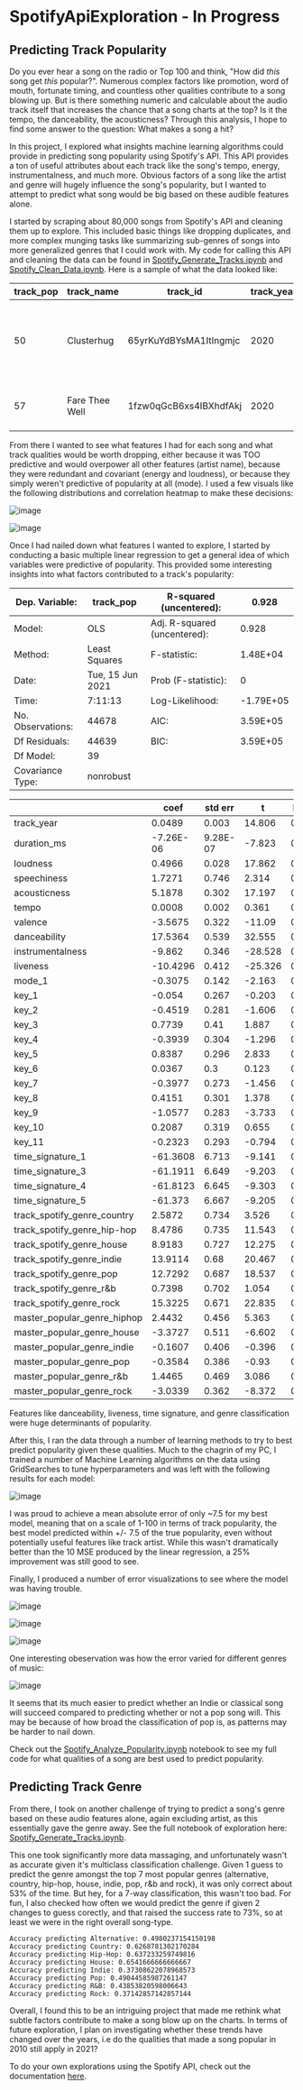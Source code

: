 # SpotifyApiExploration - In Progress

## Predicting Track Popularity
Do you ever hear a song on the radio or Top 100 and think, "How did *this* song get *this* popular?". Numerous complex factors like promotion, word of mouth, fortunate timing, and countless other qualities contribute to a song blowing up. But is there something numeric and calculable about the audio track itself that increases the chance that a song charts at the top? Is it the tempo, the danceability, the acousticness? Through this analysis, I hope to find some answer to the question: What makes a song a hit?

In this project, I explored what insights machine learning algorithms could provide in predicting song popularity using Spotify's API. This API provides a ton of useful attributes about each track like the song's tempo, energy, instrumentalness, and much more. Obvious factors of a song like the artist and genre will hugely influence the song's popularity, but I wanted to attempt to predict what song would be big based on these audible features alone.

I started by scraping about 80,000 songs from Spotify's API and cleaning them up to explore. This included basic things like dropping duplicates, and more complex munging tasks like summarizing sub-genres of songs into more generalized genres that I could work with. My code for calling this API and cleaning the data can be found in [Spotify_Generate_Tracks.ipynb](https://github.com/ekatnic/SpotifyApiExploration/blob/master/Spotify_Generate_Tracks.ipynb) and [Spotify_Clean_Data.ipynb](https://github.com/ekatnic/SpotifyApiExploration/blob/master/Spotify_Clean_Data.ipynb). Here is a sample of what the data looked like:

| track_pop | track_name     | track_id               | track_year | track_spotify_genre | art_name                            | art_id                 | alb_name   | alb_id                 | art_genre                                           | duration_ms | time_signature | key | loudness | energy | speechiness | acousticness | mode | tempo   | valence | danceability | instrumentalness | liveness | genre_words                                         | master_popular_genre |
|-----------|----------------|------------------------|------------|---------------------|-------------------------------------|------------------------|------------|------------------------|-----------------------------------------------------|-------------|----------------|-----|----------|--------|-------------|--------------|------|---------|---------|--------------|------------------|----------|-----------------------------------------------------|----------------------|
| 50        | Clusterhug     | 65yrKuYdBYsMA1ItIngmjc | 2020       | rock                | I DONT KNOW HOW   BUT THEY FOUND ME | 0Raaw7kr1Vzat4ZvHzjsJR | RAZZMATAZZ | 7q8hYYZgsIQCXibLzwiPll | ['alt z', 'indie   pop', 'modern alternative roc... | 192066      | 4              | 0   | -4.067   | 0.837  | 0.052       | 0.00324      | 1    | 121.901 | 0.23    | 0.476        | 0                | 0.105    | {'alt': 1, 'z':   1, 'indie': 1, 'pop': 1, 'mode... | rock                 |
| 57        | Fare Thee Well | 1fzw0qGcB6xs4IBXhdfAkj | 2020       | rock                | Stone Temple   Pilots               | 2UazAtjfzqBF0Nho2awK4z | Perdida    | 27evZfDFySSv4dcje8afMI | ['alternative   metal', 'alternative rock', 'gru... | 261880      | 4              | 7   | -8.709   | 0.371  | 0.0272      | 0.547        | 1    | 66.853  | 0.196   | 0.431        | 0.0154           | 0.0921   | {'alternative':   2, 'metal': 2, 'rock': 4, 'gru... | rock                 |

From there I wanted to see what features I had for each song and what track qualities would be worth dropping, either because it was TOO predictive and would overpower all other features (artist name), because they were redundant and covariant (energy and loudness), or because they simply weren't predictive of popularity at all (mode). I used a few visuals like the following distributions and correlation heatmap to make these decisions:

![image](https://user-images.githubusercontent.com/25894069/122130209-29ab4c00-cdec-11eb-8fda-e765e54cd7c0.png)

![image](https://user-images.githubusercontent.com/25894069/122130230-2d3ed300-cdec-11eb-86e2-d10e675808f7.png)

Once I had nailed down what features I wanted to explore, I started by conducting a basic multiple linear regression to get a general idea of which variables were predictive of popularity. This provided some interesting insights into what factors contributed to a track's popularity:

| Dep.   Variable:    | track_pop        | R-squared   (uncentered):      | 0.928     |
|---------------------|------------------|--------------------------------|-----------|
| Model:              | OLS              | Adj. R-squared   (uncentered): | 0.928     |
| Method:             | Least Squares    | F-statistic:                   | 1.48E+04  |
| Date:               | Tue, 15 Jun 2021 | Prob (F-statistic):            | 0         |
| Time:               | 7:11:13          | Log-Likelihood:                | -1.79E+05 |
| No.   Observations: | 44678            | AIC:                           | 3.59E+05  |
| Df Residuals:       | 44639            | BIC:                           | 3.59E+05  |
| Df Model:           | 39               |                                |           |
| Covariance   Type:  | nonrobust        |                                |           |

|                             | coef      | std err  | t       | P>\|t\| | [0.025    | 0.975]    |
|-----------------------------|-----------|----------|---------|---------|-----------|-----------|
| track_year                  | 0.0489    | 0.003    | 14.806  | 0       | 0.042     | 0.055     |
| duration_ms                 | -7.26E-06 | 9.28E-07 | -7.823  | 0       | -9.08E-06 | -5.44E-06 |
| loudness                    | 0.4966    | 0.028    | 17.862  | 0       | 0.442     | 0.551     |
| speechiness                 | 1.7271    | 0.746    | 2.314   | 0.021   | 0.264     | 3.19      |
| acousticness                | 5.1878    | 0.302    | 17.197  | 0       | 4.597     | 5.779     |
| tempo                       | 0.0008    | 0.002    | 0.361   | 0.718   | -0.004    | 0.005     |
| valence                     | -3.5675   | 0.322    | -11.09  | 0       | -4.198    | -2.937    |
| danceability                | 17.5364   | 0.539    | 32.555  | 0       | 16.481    | 18.592    |
| instrumentalness            | -9.862    | 0.346    | -28.528 | 0       | -10.54    | -9.184    |
| liveness                    | -10.4296  | 0.412    | -25.326 | 0       | -11.237   | -9.622    |
| mode_1                      | -0.3075   | 0.142    | -2.163  | 0.031   | -0.586    | -0.029    |
| key_1                       | -0.054    | 0.267    | -0.203  | 0.839   | -0.577    | 0.469     |
| key_2                       | -0.4519   | 0.281    | -1.606  | 0.108   | -1.003    | 0.1       |
| key_3                       | 0.7739    | 0.41     | 1.887   | 0.059   | -0.03     | 1.578     |
| key_4                       | -0.3939   | 0.304    | -1.296  | 0.195   | -0.99     | 0.202     |
| key_5                       | 0.8387    | 0.296    | 2.833   | 0.005   | 0.259     | 1.419     |
| key_6                       | 0.0367    | 0.3      | 0.123   | 0.902   | -0.551    | 0.624     |
| key_7                       | -0.3977   | 0.273    | -1.456  | 0.145   | -0.933    | 0.138     |
| key_8                       | 0.4151    | 0.301    | 1.378   | 0.168   | -0.175    | 1.006     |
| key_9                       | -1.0577   | 0.283    | -3.733  | 0       | -1.613    | -0.502    |
| key_10                      | 0.2087    | 0.319    | 0.655   | 0.512   | -0.416    | 0.833     |
| key_11                      | -0.2323   | 0.293    | -0.794  | 0.427   | -0.806    | 0.341     |
| time_signature_1            | -61.3608  | 6.713    | -9.141  | 0       | -74.518   | -48.204   |
| time_signature_3            | -61.1911  | 6.649    | -9.203  | 0       | -74.223   | -48.159   |
| time_signature_4            | -61.8123  | 6.645    | -9.303  | 0       | -74.836   | -48.789   |
| time_signature_5            | -61.373   | 6.667    | -9.205  | 0       | -74.441   | -48.305   |
| track_spotify_genre_country | 2.5872    | 0.734    | 3.526   | 0       | 1.149     | 4.025     |
| track_spotify_genre_hip-hop | 8.4786    | 0.735    | 11.543  | 0       | 7.039     | 9.918     |
| track_spotify_genre_house   | 8.9183    | 0.727    | 12.275  | 0       | 7.494     | 10.342    |
| track_spotify_genre_indie   | 13.9114   | 0.68     | 20.467  | 0       | 12.579    | 15.244    |
| track_spotify_genre_pop     | 12.7292   | 0.687    | 18.537  | 0       | 11.383    | 14.075    |
| track_spotify_genre_r&b     | 0.7398    | 0.702    | 1.054   | 0.292   | -0.636    | 2.116     |
| track_spotify_genre_rock    | 15.3225   | 0.671    | 22.835  | 0       | 14.007    | 16.638    |
| master_popular_genre_hiphop | 2.4432    | 0.456    | 5.363   | 0       | 1.55      | 3.336     |
| master_popular_genre_house  | -3.3727   | 0.511    | -6.602  | 0       | -4.374    | -2.371    |
| master_popular_genre_indie  | -0.1607   | 0.406    | -0.396  | 0.692   | -0.956    | 0.634     |
| master_popular_genre_pop    | -0.3584   | 0.386    | -0.93   | 0.353   | -1.114    | 0.397     |
| master_popular_genre_r&b    | 1.4465    | 0.469    | 3.086   | 0.002   | 0.528     | 2.365     |
| master_popular_genre_rock   | -3.0339   | 0.362    | -8.372  | 0       | -3.744    | -2.324    |

Features like danceability, liveness, time signature, and genre classification were huge determinants of popularity.

After this, I ran the data through a number of learning methods to try to best predict popularity given these qualities. Much to the chagrin of my PC, I trained a number of Machine Learning algorithms on the data using GridSearches to tune hyperparameters and was left with the following results for each model:

![image](https://user-images.githubusercontent.com/25894069/122119268-d4683e00-cddd-11eb-8099-683732aff735.png)

I was proud to achieve a mean absolute error of only ~7.5 for my best model, meaning that on a scale of 1-100 in terms of track popularity, the best model predicted within +/- 7.5 of the true popularity, even without potentially useful features like track artist. While this wasn't dramatically better than the 10 MSE produced by the linear regression, a 25% improvement was still good to see.

Finally, I produced a number of error visualizations to see where the model was having trouble. 

![image](https://user-images.githubusercontent.com/25894069/122130734-ee5d4d00-cdec-11eb-91e8-8df882c49d81.png)

![image](https://user-images.githubusercontent.com/25894069/122130681-de456d80-cdec-11eb-9cc8-a9eff9630464.png)

![image](https://user-images.githubusercontent.com/25894069/122130701-e30a2180-cdec-11eb-8556-b0a3273136f8.png)

One interesting obeservation was how the error varied for different genres of music:

![image](https://user-images.githubusercontent.com/25894069/121953776-d618ff80-cd12-11eb-81aa-ee4c8e0a2281.png)

It seems that its much easier to predict whether an Indie or classical song will succeed compared to predicting whether or not a pop song will. This may be because of how broad the classification of pop is, as patterns may be harder to nail down.

Check out the [Spotify_Analyze_Popularity.ipynb](https://github.com/ekatnic/SpotifyApiExploration/blob/master/Spotify_Analyze_Popularity.ipynb) notebook to see my full code for what qualities of a song are best used to predict popularity. 

## Predicting Track Genre
From there, I took on another challenge of trying to predict a song's genre based on these audio features alone, again excluding artist, as this essentially gave the genre away. See the full notebook of exploration here: [Spotify_Generate_Tracks.ipynb](https://github.com/ekatnic/SpotifyApiExploration/blob/master/Spotify_Analyze_Genre.ipynb). 

This one took significantly more data massaging, and unfortunately wasn't as accurate given it's multiclass classification challenge. Given 1 guess to predict the genre amongst the top 7 most popular genres (alternative, country, hip-hop, house, indie, pop, r&b and rock), it was only correct about 53% of the time. But hey, for a 7-way classification, this wasn't too bad. For fun, I also checked how often we would predict the genre if given 2 changes to guess corectly, and that raised the success rate to 73%, so at least we were in the right overall song-type.

```
Accuracy predicting Alternative: 0.4980237154150198
Accuracy predicting Country: 0.6268781302170284
Accuracy predicting Hip-Hop: 0.637233259749816
Accuracy predicting House: 0.6541666666666667
Accuracy predicting Indie: 0.37308622078968573
Accuracy predicting Pop: 0.49044585987261147
Accuracy predicting R&B: 0.43853820598006643
Accuracy predicting Rock: 0.37142857142857144
```

Overall, I found this to be an intriguing project that made me rethink what subtle factors contribute to make a song blow up on the charts. In terms of future exploration, I plan on investigating whether these trends have changed over the years, i.e do the qualities that made a song popular in 2010 still apply in 2021?

To do your own explorations using the Spotify API, check out the documentation [here](https://developer.spotify.com/documentation/web-api/).
